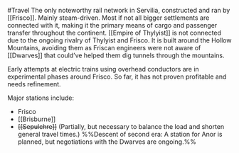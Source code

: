 #Travel 
The only noteworthy rail network in Servilia, constructed and ran by [[Frisco]]. Mainly steam-driven. 
Most if not all bigger settlements are connected with it, making it the primary means of cargo and passenger transfer throughout the continent. 
[[Empire of Thylyist]] is not connected due to the ongoing rivalry of Thylyist and Frisco. 
It is built around the Hollow Mountains, avoiding them as Friscan engineers were not aware of [[Dwarves]] that could’ve helped them dig tunnels through the mountains. 

Early attempts at electric trains using overhead conductors are in experimental phases around Frisco. So far, it has not proven profitable and needs refinement. 

Major stations include:
- Frisco
- [[Brisburne]]
- ~~[[Sepulchre]]~~ (Partially, but necessary to balance the load and shorten general travel times.)
%%Descent of second era: A station for Anor is planned, but negotiations with the Dwarves are ongoing.%%